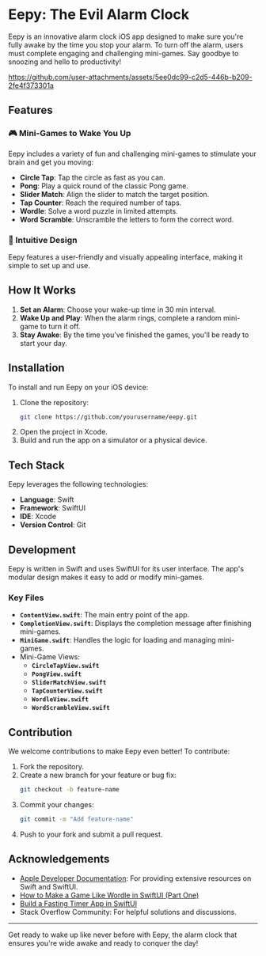 # Eepy: The Evil Alarm Clock

Eepy is an innovative alarm clock iOS app designed to make sure you're fully awake by the time you stop your alarm. To turn off the alarm, users must complete engaging and challenging mini-games. Say goodbye to snoozing and hello to productivity!

https://github.com/user-attachments/assets/5ee0dc99-c2d5-446b-b209-2fe4f373301a

## Features

### 🎮 Mini-Games to Wake You Up
Eepy includes a variety of fun and challenging mini-games to stimulate your brain and get you moving:
- **Circle Tap**: Tap the circle as fast as you can.
- **Pong**: Play a quick round of the classic Pong game.
- **Slider Match**: Align the slider to match the target position.
- **Tap Counter**: Reach the required number of taps.
- **Wordle**: Solve a word puzzle in limited attempts.
- **Word Scramble**: Unscramble the letters to form the correct word.

### 🎨 Intuitive Design
Eepy features a user-friendly and visually appealing interface, making it simple to set up and use.

## How It Works
1. **Set an Alarm**: Choose your wake-up time in 30 min interval.
2. **Wake Up and Play**: When the alarm rings, complete a random mini-game to turn it off.
3. **Stay Awake**: By the time you've finished the games, you'll be ready to start your day.

## Installation

To install and run Eepy on your iOS device:
1. Clone the repository:
   ```bash
   git clone https://github.com/yourusername/eepy.git
   ```
2. Open the project in Xcode.
3. Build and run the app on a simulator or a physical device.

## Tech Stack

Eepy leverages the following technologies:
- **Language**: Swift
- **Framework**: SwiftUI
- **IDE**: Xcode
- **Version Control**: Git

## Development

Eepy is written in Swift and uses SwiftUI for its user interface. The app's modular design makes it easy to add or modify mini-games.

### Key Files
- **`ContentView.swift`**: The main entry point of the app.
- **`CompletionView.swift`**: Displays the completion message after finishing mini-games.
- **`MiniGame.swift`**: Handles the logic for loading and managing mini-games.
- Mini-Game Views:
  - **`CircleTapView.swift`**
  - **`PongView.swift`**
  - **`SliderMatchView.swift`**
  - **`TapCounterView.swift`**
  - **`WordleView.swift`**
  - **`WordScrambleView.swift`**

## Contribution

We welcome contributions to make Eepy even better! To contribute:
1. Fork the repository.
2. Create a new branch for your feature or bug fix:
   ```bash
   git checkout -b feature-name
   ```
3. Commit your changes:
   ```bash
   git commit -m "Add feature-name"
   ```
4. Push to your fork and submit a pull request.

## Acknowledgements

- [Apple Developer Documentation](https://developer.apple.com/design/human-interface-guidelines/): For providing extensive resources on Swift and SwiftUI.
- [How to Make a Game Like Wordle in SwiftUI (Part One)](https://www.kodeco.com/31661263-how-to-make-a-game-like-wordle-in-swiftui)
- [Build a Fasting Timer App in SwiftUI](https://www.youtube.com/watch?v=pdYTtbOl9YQ)
- Stack Overflow Community: For helpful solutions and discussions.

---

Get ready to wake up like never before with Eepy, the alarm clock that ensures you're wide awake and ready to conquer the day!
